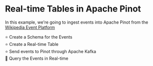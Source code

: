 # Real-time Tables in Apache Pinot

In this example, we're going to ingest events into Apache Pinot from the [Wikipedia Event Platform](https://wikitech.wikimedia.org/wiki/Event_Platform/EventStreams#JavaScript)

⭐️ Create a Schema for the Events  
⭐️ Create a Real-time Table  
⭐️ Send events to Pinot through Apache Kafka  
🚀 Query the Events in Real-time
